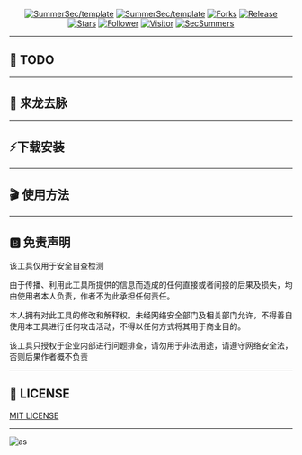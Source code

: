 

<p align="center">
	<a href="https://github.com/SummerSec/template"><img alt="SummerSec/template" src="https://socialify.git.ci/SummerSec/template/image?description=1&font=Source%20Code%20Pro&language=1&logo=https%3A%2F%2Fsumsec.me%2Fresources%2FHi.gif&name=1&owner=1&pattern=Floating%20Cogs&theme=Light"></a>
    <a href="https://github.com/SummerSec/template"></a>
    <a href="https://github.com/SummerSec/template"><img alt="SummerSec/template" src="https://img.shields.io/badge/SummerSec/template-green"></a>
    <a href="https://github.com/SummerSec/template"><img alt="Forks" src="https://img.shields.io/github/forks/SummerSec/template"></a>
     <a href="https://github.com/SummerSec/template"><img alt="Release" src="https://img.shields.io/github/release/SummerSec/template.svg"></a>
  <a href="https://github.com/SummerSec/template"><img alt="Stars" src="https://img.shields.io/github/stars/SummerSec/template.svg?style=flat-square&label=Stars"></a>
     <a href="https://github.com/SummerSec"><img alt="Follower" src="https://img.shields.io/github/followers/SummerSec?label=follow%20%40SummerSec&style=flat-square"></a>
     <a href="https://github.com/SummerSec"><img alt="Visitor" src="https://visitor-badge.laobi.icu/badge?page_id=SummerSec.template"></a>
	<a href="https://twitter.com/SecSummers"><img alt="SecSummers" src="https://img.shields.io/twitter/follow/SecSummers?style=flat-square"></a>
	<a xmlns="http://www.w3.org/2000/svg" xmlns:xlink="http://www.w3.org/1999/xlink" xlink:href="https://visitor-badge.laobi.icu"><rect fill="rgba(0,0,0,0)" height="20" width="49.6"/></a>
	<a xmlns="http://www.w3.org/2000/svg" xmlns:xlink="http://www.w3.org/1999/xlink" xlink:href="https://visitor-badge.laobi.icu"><rect fill="rgba(0,0,0,0)" height="20" width="17.0" x="49.6"/></a>
	</p>
  

---

## 📝 TODO

---
## 🐉 来龙去脉

---
## ⚡下载安装


---
## 🎬 使用方法


---

## 🅱️ 免责声明

该工具仅用于安全自查检测

由于传播、利用此工具所提供的信息而造成的任何直接或者间接的后果及损失，均由使用者本人负责，作者不为此承担任何责任。

本人拥有对此工具的修改和解释权。未经网络安全部门及相关部门允许，不得善自使用本工具进行任何攻击活动，不得以任何方式将其用于商业目的。

该工具只授权于企业内部进行问题排查，请勿用于非法用途，请遵守网络安全法，否则后果作者概不负责

----
## 🥇 LICENSE

[MIT LICENSE](./LICENSE)

---

![as](https://starchart.cc/SummerSec/template.svg)
